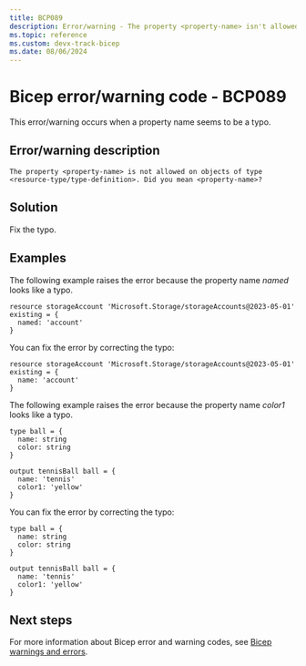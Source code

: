 ```yaml
---
title: BCP089
description: Error/warning - The property <property-name> isn't allowed on objects of type <resource-type>. Did you mean <property-name>?
ms.topic: reference
ms.custom: devx-track-bicep
ms.date: 08/06/2024
---
```


# Bicep error/warning code - BCP089

This error/warning occurs when a property name seems to be a typo.

## Error/warning description

`The property <property-name> is not allowed on objects of type <resource-type/type-definition>. Did you mean <property-name>?`

## Solution

Fix the typo.

## Examples

The following example raises the error because the property name _named_ looks like a typo.

```bicep
resource storageAccount 'Microsoft.Storage/storageAccounts@2023-05-01' existing = {
  named: 'account'
}
```

You can fix the error by correcting the typo:

```bicep
resource storageAccount 'Microsoft.Storage/storageAccounts@2023-05-01' existing = {
  name: 'account'
}
```

The following example raises the error because the property name _color1_ looks like a typo.

```bicep
type ball = {
  name: string
  color: string
}

output tennisBall ball = {
  name: 'tennis'
  color1: 'yellow'
}
```

You can fix the error by correcting the typo:

```bicep
type ball = {
  name: string
  color: string
}

output tennisBall ball = {
  name: 'tennis'
  color1: 'yellow'
}
```

## Next steps

For more information about Bicep error and warning codes, see [Bicep warnings and errors](../bicep-core-diagnostics.md).
